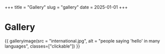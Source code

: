 +++
title = "Gallery"
slug = "gallery"
date = 2025-01-01
+++

# Gallery
{{ galleryimage(src = "international.jpg", alt = "people saying 'hello' in many languages", classes=["clickable"]) }}

